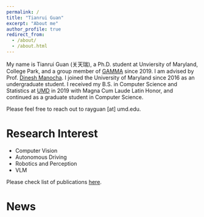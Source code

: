 ```yaml
---
permalink: /
title: "Tianrui Guan"
excerpt: "About me"
author_profile: true
redirect_from: 
  - /about/
  - /about.html
---
```


My name is Tianrui Guan (关天瑞), a Ph.D. student at Unviersity of Maryland, College Park, and a group member of [GAMMA](https://gamma.umd.edu/) since 2019. I am advised by Prof. [Dinesh Manocha](https://www.cs.umd.edu/people/dmanocha).
I joined the University of Maryland since 2016 as an undergraduate student. I received my B.S. in Computer Science and Statistics at [UMD](https://www.cs.umd.edu/) in 2019 with Magna Cum Laude Latin Honor, and continued as a graduate student in Computer Science. 

<!-- Here is my [resume](http://rayguan97.github.io/files/resume.pdf).  -->
Please feel free to reach out to rayguan [at] umd.edu.

Research Interest
======
* Computer Vision
* Autonomous Driving
* Robotics and Perception
* VLM

Please check list of publications [here](http://rayguan97.github.io/publications/).

News
======

<!-- <style>
  table#timeline-table td{
    border: none;
  }
</style>
<table id="timeline-table">
    <colgroup>
       <col span="1" style="width: 10%;">
       <col span="1" style="width: 90%;">
    </colgroup>
  <tbody>
    <tr>
      <td>Timeline</td>
      <td>Updates</td>
    </tr>
    <tr>
      <td>May 2023: </td>
      <td>Our paper was accepted to ICCV 2023! Our paper was accepted to ICCV 2023! Our paper was accepted to ICCV 2023! Our paper was accepted to ICCV 2023!</td>
    </tr>
      <tr>
      <td>May 2023: </td>
      <td>Our paper was accepted to ICCV 2023! Our paper was accepted to ICCV 2023! Our paper was accepted to ICCV 2023! Our paper was accepted to ICCV 2023!</td>
    </tr>
  </tbody>
</table> -->

<!-- <style>
table {
    border-collapse: collapse!important;
    font-size: 18px!important;
}
td, th {
   border: none!important;
}
</style>


| Timeline / Date         |   Updates   | 
| ----------------------  | ----------- | 
| **Sep 2023:** | One paper was accepted to **RAL**!  |
| **Aug 2023:** | One paper was accepted to **CoRL** 2023 with **oral** presentation!  |
| **Jul 2023:** | One paper was accepted to **ICCV** 2023!     |
| **Jun 2023:** | One paper was accepted to **IROS** 2023!     |
| **May 2023:** | One paper was accepted to **Autonomous Robots**, Springer Nature!    |
| **May 2023:** | Started as a Research Scientist Intern at **Amazon Lab126**!    |
| **Jan 2023:** | Two paper was accepted to **ICRA** 2023!     |
| **Dec 2022:** | Two paper was accepted to **RAL** this year! |
| **Jul 2022:** | One paper was accepted to **ECCV** 2022!    |
| **May 2022:** | Presented my work on **ICRA** 2022, construction workshop!    |
| **May 2022:** | Started as a Research Scientist Intern at **Robotics and Autonomous Driving Lab**, Baidu USA!    |
| **Apr 2022:** | One paper was accepted to **RSS** 2022!    |
| **Dec 2021:** | Successfully defended my MS thesis and started my PhD journey!    |
| **Oct 2021:** | One paper was accepted to **WACV** 2022!    |
| **Jun 2021:** | One paper was accepted to **IROS** 2022!    |
| **Jun 2021:** | One paper was accepted to **RAL**!  |
| **May 2021:** | Started as a Research Scientist Intern at **Robotics and Autonomous Driving Lab**, Baidu USA!    |
| **Dec 2020:** | Two paper was accepted to **RAL** this year! |
| **Jan 2020:** | One paper was accepted to **ICRA**! | -->

